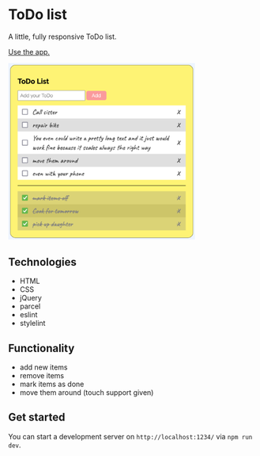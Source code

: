 # ToDo list

A little, fully responsive ToDo list.

<a href="https://hannesdonel.github.io/ToDo-List/">Use the app.</a>

<img src="./assets/example1.png" alt="Example Image" width="75%">


## Technologies

- HTML
- CSS
- jQuery
- parcel
- eslint
- stylelint


## Functionality

- add new items
- remove items
- mark items as done
- move them around (touch support given)


## Get started

You can start a development server on `http://localhost:1234/` via `npm run dev`.
